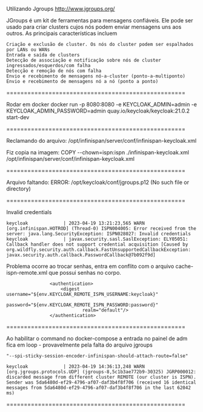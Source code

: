 Utilizando Jgroups
http://www.jgroups.org/

JGroups é um kit de ferramentas para mensagens confiáveis. Ele pode ser usado para criar clusters cujos nós podem enviar mensagens uns aos outros. As principais características incluem

    Criação e exclusão de cluster. Os nós do cluster podem ser espalhados por LANs ou WANs
    Entrada e saída de clusters
    Detecção de associação e notificação sobre nós de cluster ingressados/esquerdos/com falha
    Detecção e remoção de nós com falha
    Envio e recebimento de mensagens nó-a-cluster (ponto-a-multiponto)
    Envio e recebimento de mensagens nó a nó (ponto a ponto)

===================================================

Rodar em docker
    docker run -p 8080:8080 -e KEYCLOAK_ADMIN=admin -e KEYCLOAK_ADMIN_PASSWORD=admin quay.io/keycloak/keycloak:21.0.2 start-dev

===================================================

Reclamando do arquivo:
    /opt/infinispan/server/conf/infinispan-keycloak.xml

Fiz copia na imagem:
    COPY --chown=ispn:ispn ./infinispan-keycloak.xml /opt/infinispan/server/conf/infinispan-keycloak.xml

===================================================

Arquivo faltando:
    ERROR: /opt/keycloak/conf/jgroups.p12 (No such file or directory)

===================================================

Invalid credentials

    keycloak             | 2023-04-19 13:21:23,565 WARN  [org.infinispan.HOTROD] (Thread-0) ISPN004005: Error received from the server: java.lang.SecurityException: ISPN028027: Invalid credentials
    keycloak             | javax.security.sasl.SaslException: ELY05051: Callback handler does not support credential acquisition [Caused by org.wildfly.security.auth.callback.FastUnsupportedCallbackException: javax.security.auth.callback.PasswordCallback@7b092f9d]

Problema ocorre ao trocar senhas, entra em conflito com o arquivo cache-ispn-remote.xml que possui senhas no corpo.

                    <authentication>
                        <digest username="${env.KEYCLOAK_REMOTE_ISPN_USERNAME:keycloak}"
                                password="${env.KEYCLOAK_REMOTE_ISPN_PASSWORD:password}"
                                realm="default"/>
                    </authentication>

===================================================

Ao habilitar o command no docker-compose a entrada no painel de adm fica em loop - provavelmente pela falta do arquivo jgroups

    "--spi-sticky-session-encoder-infinispan-should-attach-route=false"

    keycloak             | 2023-04-19 14:36:13,248 WARN  [org.jgroups.protocols.UDP] (jgroups-8,5c1b3ae772b9-30325) JGRP000012: discarded message from different cluster REMOTE (our cluster is ISPN). Sender was 5da6480d-ef29-4796-af07-daf3b4f8f706 (received 16 identical messages from 5da6480d-ef29-4796-af07-daf3b4f8f706 in the last 62042 ms)

===================================================










